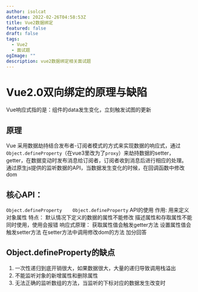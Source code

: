 ```yaml
---
author: isolcat
datetime: 2022-02-26T04:58:53Z
title: Vue2数据绑定
featured: false
draft: false
tags:
  - Vue2 
  - 面试题
ogImage: ""
description: vue2数据绑定相关面试题
---
```


# Vue2.0双向绑定的原理与缺陷

Vue响应式指的是：组件的data发生变化，立刻触发试图的更新 

## 原理

Vue 采用数据劫持结合发布者-订阅者模式的方式来实现数据的响应式，通过`Object.defineProperty`（在vue3里改为了`proxy`）来劫持数据的setter，getter，在数据变动时发布消息给订阅者，订阅者收到消息后进行相应的处理。 通过原生js提供的监听数据的API，当数据发生变化的时候，在回调函数中修改dom 

## 核心API：

`Object.defineProperty    Object.defineProperty` API的使用 作用: 用来定义对象属性 特点： 默认情况下定义的数据的属性不能修改 描述属性和存取属性不能同时使用，使用会报错 响应式原理： 获取属性值会触发getter方法 设置属性值会触发setter方法 在setter方法中调用修改dom的方法 加分回答 

## Object.defineProperty的缺点

1. 一次性递归到底开销很大，如果数据很大，大量的递归导致调用栈溢出 
2. 不能监听对象的新增属性和删除属性
3. 无法正确的监听数组的方法，当监听的下标对应的数据发生改变时